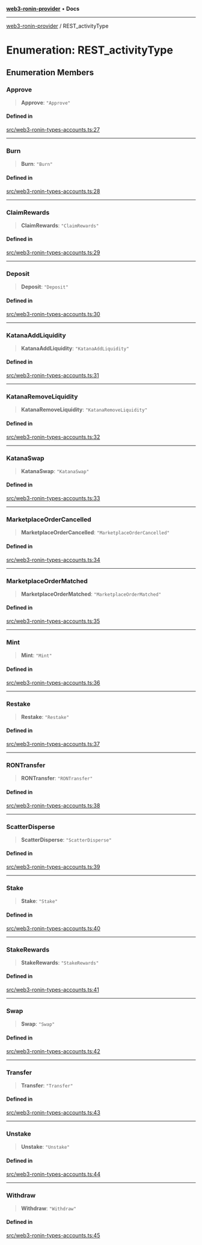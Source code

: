 [**web3-ronin-provider**](../README.md) • **Docs**

***

[web3-ronin-provider](../globals.md) / REST\_activityType

# Enumeration: REST\_activityType

## Enumeration Members

### Approve

> **Approve**: `"Approve"`

#### Defined in

[src/web3-ronin-types-accounts.ts:27](https://github.com/chuacw/web3-ronin-provider/blob/56fda69eb1bad2d2fd8f29422ffb14cf65ae3973/src/web3-ronin-types-accounts.ts#L27)

***

### Burn

> **Burn**: `"Burn"`

#### Defined in

[src/web3-ronin-types-accounts.ts:28](https://github.com/chuacw/web3-ronin-provider/blob/56fda69eb1bad2d2fd8f29422ffb14cf65ae3973/src/web3-ronin-types-accounts.ts#L28)

***

### ClaimRewards

> **ClaimRewards**: `"ClaimRewards"`

#### Defined in

[src/web3-ronin-types-accounts.ts:29](https://github.com/chuacw/web3-ronin-provider/blob/56fda69eb1bad2d2fd8f29422ffb14cf65ae3973/src/web3-ronin-types-accounts.ts#L29)

***

### Deposit

> **Deposit**: `"Deposit"`

#### Defined in

[src/web3-ronin-types-accounts.ts:30](https://github.com/chuacw/web3-ronin-provider/blob/56fda69eb1bad2d2fd8f29422ffb14cf65ae3973/src/web3-ronin-types-accounts.ts#L30)

***

### KatanaAddLiquidity

> **KatanaAddLiquidity**: `"KatanaAddLiquidity"`

#### Defined in

[src/web3-ronin-types-accounts.ts:31](https://github.com/chuacw/web3-ronin-provider/blob/56fda69eb1bad2d2fd8f29422ffb14cf65ae3973/src/web3-ronin-types-accounts.ts#L31)

***

### KatanaRemoveLiquidity

> **KatanaRemoveLiquidity**: `"KatanaRemoveLiquidity"`

#### Defined in

[src/web3-ronin-types-accounts.ts:32](https://github.com/chuacw/web3-ronin-provider/blob/56fda69eb1bad2d2fd8f29422ffb14cf65ae3973/src/web3-ronin-types-accounts.ts#L32)

***

### KatanaSwap

> **KatanaSwap**: `"KatanaSwap"`

#### Defined in

[src/web3-ronin-types-accounts.ts:33](https://github.com/chuacw/web3-ronin-provider/blob/56fda69eb1bad2d2fd8f29422ffb14cf65ae3973/src/web3-ronin-types-accounts.ts#L33)

***

### MarketplaceOrderCancelled

> **MarketplaceOrderCancelled**: `"MarketplaceOrderCancelled"`

#### Defined in

[src/web3-ronin-types-accounts.ts:34](https://github.com/chuacw/web3-ronin-provider/blob/56fda69eb1bad2d2fd8f29422ffb14cf65ae3973/src/web3-ronin-types-accounts.ts#L34)

***

### MarketplaceOrderMatched

> **MarketplaceOrderMatched**: `"MarketplaceOrderMatched"`

#### Defined in

[src/web3-ronin-types-accounts.ts:35](https://github.com/chuacw/web3-ronin-provider/blob/56fda69eb1bad2d2fd8f29422ffb14cf65ae3973/src/web3-ronin-types-accounts.ts#L35)

***

### Mint

> **Mint**: `"Mint"`

#### Defined in

[src/web3-ronin-types-accounts.ts:36](https://github.com/chuacw/web3-ronin-provider/blob/56fda69eb1bad2d2fd8f29422ffb14cf65ae3973/src/web3-ronin-types-accounts.ts#L36)

***

### Restake

> **Restake**: `"Restake"`

#### Defined in

[src/web3-ronin-types-accounts.ts:37](https://github.com/chuacw/web3-ronin-provider/blob/56fda69eb1bad2d2fd8f29422ffb14cf65ae3973/src/web3-ronin-types-accounts.ts#L37)

***

### RONTransfer

> **RONTransfer**: `"RONTransfer"`

#### Defined in

[src/web3-ronin-types-accounts.ts:38](https://github.com/chuacw/web3-ronin-provider/blob/56fda69eb1bad2d2fd8f29422ffb14cf65ae3973/src/web3-ronin-types-accounts.ts#L38)

***

### ScatterDisperse

> **ScatterDisperse**: `"ScatterDisperse"`

#### Defined in

[src/web3-ronin-types-accounts.ts:39](https://github.com/chuacw/web3-ronin-provider/blob/56fda69eb1bad2d2fd8f29422ffb14cf65ae3973/src/web3-ronin-types-accounts.ts#L39)

***

### Stake

> **Stake**: `"Stake"`

#### Defined in

[src/web3-ronin-types-accounts.ts:40](https://github.com/chuacw/web3-ronin-provider/blob/56fda69eb1bad2d2fd8f29422ffb14cf65ae3973/src/web3-ronin-types-accounts.ts#L40)

***

### StakeRewards

> **StakeRewards**: `"StakeRewards"`

#### Defined in

[src/web3-ronin-types-accounts.ts:41](https://github.com/chuacw/web3-ronin-provider/blob/56fda69eb1bad2d2fd8f29422ffb14cf65ae3973/src/web3-ronin-types-accounts.ts#L41)

***

### Swap

> **Swap**: `"Swap"`

#### Defined in

[src/web3-ronin-types-accounts.ts:42](https://github.com/chuacw/web3-ronin-provider/blob/56fda69eb1bad2d2fd8f29422ffb14cf65ae3973/src/web3-ronin-types-accounts.ts#L42)

***

### Transfer

> **Transfer**: `"Transfer"`

#### Defined in

[src/web3-ronin-types-accounts.ts:43](https://github.com/chuacw/web3-ronin-provider/blob/56fda69eb1bad2d2fd8f29422ffb14cf65ae3973/src/web3-ronin-types-accounts.ts#L43)

***

### Unstake

> **Unstake**: `"Unstake"`

#### Defined in

[src/web3-ronin-types-accounts.ts:44](https://github.com/chuacw/web3-ronin-provider/blob/56fda69eb1bad2d2fd8f29422ffb14cf65ae3973/src/web3-ronin-types-accounts.ts#L44)

***

### Withdraw

> **Withdraw**: `"Withdraw"`

#### Defined in

[src/web3-ronin-types-accounts.ts:45](https://github.com/chuacw/web3-ronin-provider/blob/56fda69eb1bad2d2fd8f29422ffb14cf65ae3973/src/web3-ronin-types-accounts.ts#L45)
